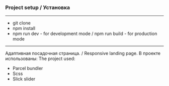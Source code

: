 
### Project setup / Установка
------------
- git clone 
- npm install
- npm run dev - for development mode / npm run build - for production mode
--------

Адаптивная посадочная страница. / Responsive landing page.
В проекте использованы: The project used:
- Parcel bundler
- Scss 
- Slick slider 
